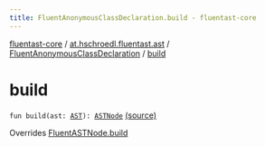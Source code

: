 ```yaml
---
title: FluentAnonymousClassDeclaration.build - fluentast-core
---
```


[fluentast-core](../../index.html) / [at.hschroedl.fluentast.ast](../index.html) / [FluentAnonymousClassDeclaration](index.html) / [build](.)

# build

`fun build(ast: `[`AST`](https://help.eclipse.org/neon/topic/org.eclipse.jdt.doc.isv/reference/api/org/eclipse/jdt/core/dom/AST.html)`): `[`ASTNode`](https://help.eclipse.org/neon/topic/org.eclipse.jdt.doc.isv/reference/api/org/eclipse/jdt/core/dom/ASTNode.html) [(source)](http://github.com/hschroedl/fluentast/tree/master/core/at.hschroedl.fluentast/ast/ASTNode.kt#L44)

Overrides [FluentASTNode.build](../-fluent-a-s-t-node/build.html)

